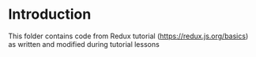 # Introduction

This folder contains code from Redux tutorial (https://redux.js.org/basics) as written
and modified during tutorial lessons

